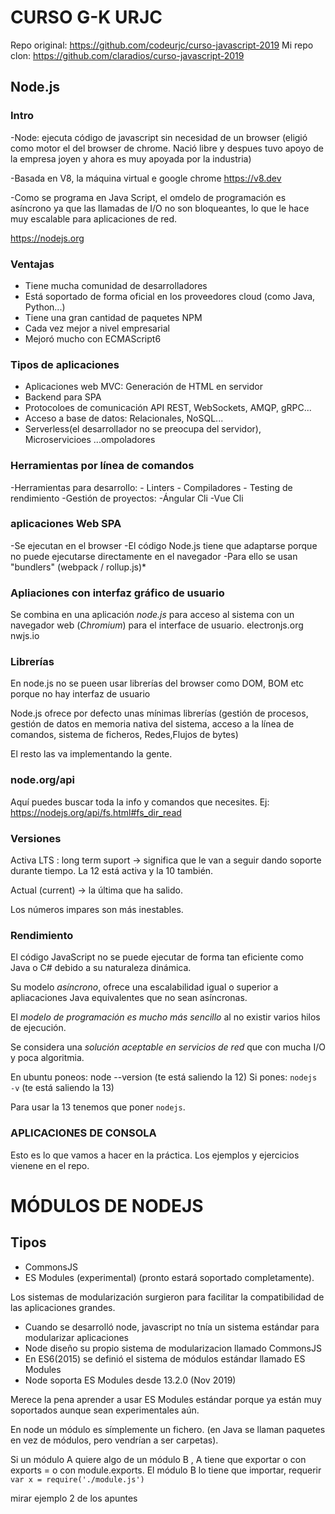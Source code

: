 # CURSO G-K URJC

Repo original: https://github.com/codeurjc/curso-javascript-2019
Mi repo clon: https://github.com/claradios/curso-javascript-2019

## Node.js

### Intro

-Node: ejecuta código de javascript sin necesidad de un browser (eligió como motor el del browser de chrome. Nació libre y despues tuvo apoyo de la empresa joyen y ahora es muy apoyada por la industria)

-Basada en V8, la máquina virtual e google chrome https://v8.dev

-Como se programa en Java Script, el omdelo de programación es asíncrono ya que las llamadas de I/O no son bloqueantes, lo que le hace muy escalable para aplicaciones de red.

https://nodejs.org

### Ventajas

- Tiene mucha comunidad de desarrolladores
- Está soportado de forma oficial en los proveedores cloud (como Java, Python...)
- Tiene una gran cantidad de paquetes NPM
- Cada vez mejor a nivel empresarial
- Mejoró mucho con ECMAScript6

### Tipos de aplicaciones

- Aplicaciones web MVC:
    Generación de HTML en servidor
- Backend para SPA
- Protocoloes de comunicación API REST, WebSockets, AMQP, gRPC...
- Acceso a base de datos: Relacionales, NoSQL...
- Serverless(el desarrollador no se preocupa del servidor), Microservicioes ...ompoladores


### Herramientas por línea de comandos
-Herramientas para desarrollo:
    - Linters
    - Compiladores
    - Testing de rendimiento
-Gestión de proyectos: 
    -Ángular Cli
    -Vue Cli

### aplicaciones Web SPA
-Se ejecutan en el browser
-El código Node.js tiene que adaptarse porque no puede ejecutarse directamente en el navegador
-Para ello se usan "bundlers" (webpack / rollup.js)*

### Apliaciones con interfaz gráfico de usuario
Se combina en una aplicación *node.js* para acceso al sistema con un navegador web (*Chromium*) para el interface de usuario. 
        electronjs.org 
        nwjs.io

### Librerías
En node.js no se pueen usar librerías del browser como DOM, BOM etc porque no hay interfaz de usuario

Node.js ofrece por defecto unas mínimas librerías (gestión de procesos, gestión de datos en memoria nativa del sistema, acceso a la línea de comandos, sistema de ficheros, Redes,Flujos de bytes)

El resto las va implementando la gente.

### node.org/api
Aquí puedes buscar toda la info y comandos que necesites.
Ej: https://nodejs.org/api/fs.html#fs_dir_read

### Versiones

Activa LTS  : long term suport -> significa que le van a seguir dando soporte durante tiempo. La 12 está activa y la 10 también.

Actual (current) -> la última que ha salido.

Los números impares son más inestables.

### Rendimiento

El código JavaScript no se puede ejecutar de forma tan eficiente como Java o C# debido a su naturaleza dinámica.

Su modelo *asíncrono*, ofrece una escalabilidad igual o superior a apliacaciones Java equivalentes que no sean asíncronas.

El *modelo de programación es mucho más sencillo* al no existir varios hilos de ejecución.

Se considera una *solución aceptable en servicios de red* que con mucha I/O y poca algoritmia.

En ubuntu poneos: node --version (te está saliendo la 12)
Si pones: `nodejs -v` (te está saliendo la 13)

Para usar la 13 tenemos que poner `nodejs`.

### APLICACIONES DE CONSOLA

Esto es lo que vamos a hacer en la práctica.
Los ejemplos y ejercicios vienene en el repo.

# MÓDULOS DE NODEJS
## Tipos
- CommonsJS
- ES Modules (experimental) (pronto estará soportado completamente).

Los sistemas de modularización surgieron para facilitar la compatibilidad de las aplicaciones grandes. 

- Cuando se desarrolló node, javascript no tnía un sistema estándar para modularizar aplicaciones
- Node diseño su propio sistema de modularizacion llamado CommonsJS
- En ES6(2015) se definió el sistema de módulos estándar llamado ES Modules
- Node soporta ES Modules desde 13.2.0 (Nov 2019)

Merece la pena aprender a usar ES Modules estándar porque ya están muy soportados aunque sean experimentales aún. 

En node un módulo es símplemente un fichero. (en Java se llaman paquetes en vez de módulos, pero vendrían a ser carpetas).

Si un módulo A quiere algo de un módulo B , A tiene que exportar o con 
exports = o con module.exports. El módulo B lo tiene que importar, requerir 
`var x = require('./module.js')`

mirar ejemplo 2 de los apuntes





